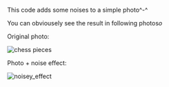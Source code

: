 This code adds some noises to a simple photo^-^

You can obviousely see the result in following photos*o*

Original photo:

![chess pieces](https://user-images.githubusercontent.com/88210093/140580247-b492499a-b826-441f-9127-37f730e53ce4.jpg)

Photo + noise effect:

![noisey_effect](https://user-images.githubusercontent.com/88210093/140580232-7c366438-e72b-4188-8ce0-71b596ac1069.jpg)


